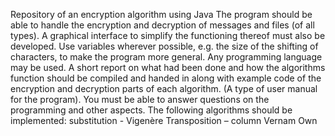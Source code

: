 Repository of an encryption algorithm using Java The program should be able to handle the encryption and decryption of messages and files (of all types). A graphical interface to simplify the functioning thereof must also be developed. Use variables wherever possible, e.g. the size of the shifting of characters, to make the program more general. Any programming language may be used. A short report on what had been done and how the algorithms function should be compiled and handed in along with example code of the encryption and decryption parts of each algorithm. (A type of user manual for the program). You must be able to answer questions on the programming and other aspects. The following algorithms should be implemented: substitution - Vigenère Transposition – column Vernam Own
